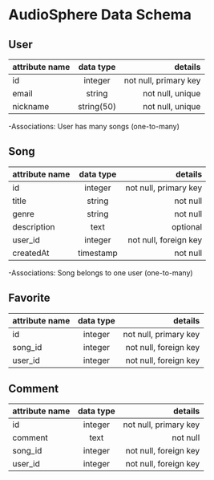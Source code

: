 # AudioSphere Data Schema

## **User**

| attribute name | data type  |               details |
| -------------- | :--------: | --------------------: |
| id             |  integer   | not null, primary key |
| email          |   string   |      not null, unique |
| nickname       | string(50) |      not null, unique |

-Associations: User has many songs (one-to-many)

## **Song**

| attribute name | data type |               details |
| -------------- | :-------: | --------------------: |
| id             |  integer  | not null, primary key |
| title          |  string   |              not null |
| genre          |  string   |              not null |
| description    |   text    |              optional |
| user_id        |  integer  | not null, foreign key |
| createdAt      | timestamp |              not null |

-Associations: Song belongs to one user (one-to-many)

## **Favorite**

| attribute name | data type |               details |
| -------------- | :-------: | --------------------: |
| id             |  integer  | not null, primary key |
| song_id        |  integer  | not null, foreign key |
| user_id        |  integer  | not null, foreign key |

## **Comment**

| attribute name | data type |               details |
| -------------- | :-------: | --------------------: |
| id             |  integer  | not null, primary key |
| comment        |   text    |              not null |
| song_id        |  integer  | not null, foreign key |
| user_id        |  integer  | not null, foreign key |
